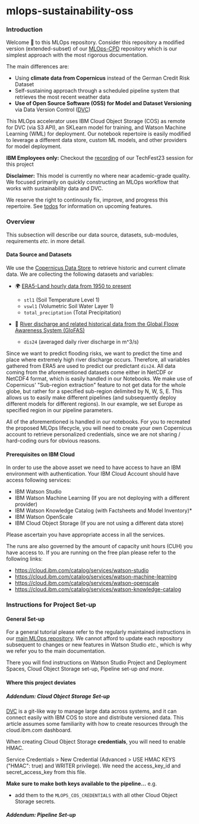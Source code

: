 
# mlops-sustainability-oss

### Introduction

Welcome 👋 to this MLOps repository.
Consider this repository a modified version (extended-subset) of our [MLOps-CPD](https://github.com/IBM/MLOps-CPD) repository which is our simplest approach with the most rigorous documentation.

The main differences are:
- Using **climate data from Copernicus** instead of the German Credit Risk Dataset
- Self-sustaining approach through a scheduled pipeline system that retrieves the most recent weather data
- **Use of Open Source  Software (OSS) for Model and Dataset Versioning** via Data Version Control ([DVC](https://dvc.org))

This MLOps accelerator uses IBM Cloud Object Storage (COS) as remote for DVC (via S3 API), an SKLearn model for training, and Watson Machine Learning (WML) for deployment.
Our notebook repertoire is easily modified to leverage a different data store, custom ML models, and other providers for model deployment. 

**IBM Employees only:** Checkout the [recording](https://ibm.ent.box.com/s/2hco3iifpoiq3nlv354nag30s4l318i3) of our TechFest23 session for this project

**Disclaimer:** This model is currently no where near academic-grade quality. We focused primarily on quickly constructing an MLOps workflow that works with sustainability data and DVC.

We reserve the right to continously fix, improve, and progress this repertoire. See [todos](TODO.md) for information on upcoming features.

### Overview

This subsection will describe our data source, datasets, sub-modules, requirements *etc.* in more detail.

#### Data Source and Datasets
We use the [Copernicus Data Store](https://cds.climate.copernicus.eu/#!/home) to retrieve historic and current climate data. We are collecting the following datasets and variables:

- 🌍 [ERA5-Land hourly data from 1950 to present](https://cds.climate.copernicus.eu/cdsapp#!/dataset/reanalysis-era5-land?tab=form)
    - ```stl1``` (Soil Temperature Level 1)
    - ```vswl1``` (Volumetric Soil Water Layer 1)
    - ```total_preciptation``` (Total Precipitation)

- 🌊 [River discharge and related historical data from the Global Floow Awareness System (GloFAS)](https://cds.climate.copernicus.eu/cdsapp#!/dataset/cems-glofas-historical?tab=form)
    - ```dis24``` (averaged daily river discharge in m^3/s)

Since we want to predict flooding risks, we want to predict the time and place where extremely high river discharge occurs. Therefore, all variables gathered from ERA5 are used to predict our predictant ```dis24```. All data coming from the aforementioned datasets come either in NetCDF or NetCDF4 format, which is easily handled in our Notebooks. 
We make use of Copernicus' "Sub-region extraction" feature to not get data for the whole globe, but rather for a specified sub-region delimited by N, W, S, E. This allows us to easily make different pipelines (and subsequently deploy different models for different regions). In our example, we set Europe as specified region in our pipeline parameters.

All of the aforementioned is handled in our notebooks. For you to recreated the proposed MLOps lifecycle, you will need to create your own Copernicus account to retrieve personalized credentials, since we are not sharing / hard-coding ours for obvious reasons.

#### Prerequisites on IBM Cloud

In order to use the above asset we need to have access to have an IBM environment with authentication. Your IBM Cloud Account should have access following services:

- IBM Watson Studio
- IBM Watson Machine Learning (If you are not deploying with a different provider)
- IBM Watson Knowledge Catalog (with Factsheets and Model Inventory)*
- IBM Watson OpenScale
- IBM Cloud Object Storage (If you are not using a different data store)

Please ascertain you have appropriate access in all the services.

The runs are also governed by the amount of capacity unit hours (CUH) you have access to. If you are running on the free plan please refer to the following links:

- https://cloud.ibm.com/catalog/services/watson-studio
- https://cloud.ibm.com/catalog/services/watson-machine-learning
- https://cloud.ibm.com/catalog/services/watson-openscale
- https://cloud.ibm.com/catalog/services/watson-knowledge-catalog


### Instructions for Project Set-up

#### General Set-up

For a general tutorial please refer to the regularly maintained instructions in our [main MLOps repository](https://github.com/IBM/MLOps-CPD). We cannot afford to update each repository subsequent to changes or new features in Watson Studio *etc.*, which is why we refer you to the main documentation.

There you will find instructions on Watson Studio Project and Deployment Spaces, Cloud Object Storage set-up, Pipeline set-up *and more*.

#### Where this project deviates

##### Addendum: Cloud Object Storage Set-up

[DVC](https://dvc.org) is a git-like way to manage large data across systems, and it can connect easily with IBM COS to store and distribute versioned data. This article assumes some familiarity with how to create resources through the cloud.ibm.com dashboard.

When creating Cloud Object Storage **credentials**, you will need to enable HMAC. 

Service Credentials > New Credential (Advanced > USE HMAC KEYS ("HMAC": true) and WRITER privilege). We need the access_key_id and secret_access_key from this file.

**Make sure to make both keys available to the pipeline...** e.g. <br>
- add them to the ```MLOPS_COS_CREDENTIALS``` with all other Cloud Object Storage secrets.

##### Addendum: Pipeline Set-up

